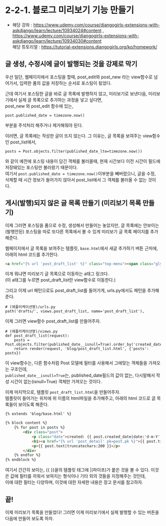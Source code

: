 # 2-2-1. 블로그 미리보기 기능 만들기
- 해당 강좌 : https://www.udemy.com/course/djangogirls-extensions-with-askdjango/learn/lecture/10934024#content , https://www.udemy.com/course/djangogirls-extensions-with-askdjango/learn/lecture/10934030#content  
해당 튜토리얼 : https://tutorial-extensions.djangogirls.org/ko/homework/

## 글 생성, 수정시에 글이 발행되는 것을 강제로 막기

우선 일단, 웹페이지에서 포스팅을 할때, post_edit와 post_new 라는 view함수로 넘어가서, 입력한 폼의 값을 저장하는 순서로 포스팅이 됬었다.

근데 여기서 포스팅한 글을 바로 글 목록에 발행하지 않고, 미리보기로 보낸다음, 미리보기에서 실제 글 목록으로 추가하는 과정을 넣고 싶다면,  
post_new 와 post_edit 함수에 있는,
```py3
post.published_date = timezone.now()
```
부분을 주석처리 해주거나 제거해줘야 된다.

이러면, 글 목록에는 작성한 글이 뜨지 않는다. 그 이유는, 글 목록을 보여주는 view함수인 post_list에서,
```py3
posts = Post.objects.filter(published_date_lte=timezone.now())
```
와 같이 예전에 포스팅 내용이 담긴 객체를 불러올때, 현재 시간보다 이전 시간이 필드에 저장돼있는 포스팅만 불러왔기 때문이다.  
여기서 ```post.published_date = timezone.now()```이부분을 빼버렸으니, 글을 수정, 삭제할 때 시간 정보가 들어가지 않아서 post_list에서 그 객체를 불러올 수 없는 것이다.

## 게시(발행)되지 않은 글 목록 만들기 (미리보기 목록 만들기)

이제 그러면 포스팅을 폼으로 수정, 생성해서 만들어는 놓았지만, 글 목록에는 안보이는(발행안된) 포스팅을 따로 또다른 목록에서 볼 수 있게 미리보기 글 목록 페이지를 추가해준다.

웹페이지에서 글 목록을 보여주는 템플릿, ```base.html```에서 새글 추가하기 버튼 근처에, 아래의 html 코드를 추가한다. 
```html
<a href="{% url 'post_draft_list' %}" class="top-menu"><span class="glyphicon glyphicon-edit"></span></a>
```
이게 뭐냐면 미리보기 글 목록으로 이동하는 a태그 링크다.  
(이 a태그를 누르면 post_draft_list란 view함수로 이동한다.)

그리고 이제 url 패턴으로도 post_draft_list를 들어가게, urls.py에서도 패턴을 추가해준다.
```py3
# (애플리케이션명)/urls.py
path('drafts/', views.post_draft_list, name='post_draft_list'),
```
이제 그러면 view함수 post_draft_list를 만들어주자.

```py3
# (애플리케이션명)/views.py
def post_draft_list(request):
    posts = Post.objects.filter(published_date__isnull=True).order_by('created_date')
    return render(request, 'blog/post_draft_list.html', {'posts': posts})
```
이 view함수는, 다른 함수처럼 Post 모델에 필터를 사용해서 그에맞는 객체들을 가져오는 구조인데,  
```published_date__isnull=True```는, published_date필드의 값이 없는, 다시말해서 작성 시간이 없는(isnull=True) 객체만 가져오는 것이다.

이제 마지막으로, 템플릿 ```post_draft_list.html```을 만들어주자.  
템플릿이 들어가는 위치에 위 이름의 html파일을 추가해주고, 아래의 html 코드로 글 목록들이 보이도록 해준다.

```html
{% extends 'blog/base.html' %}

{% block content %}
    {% for post in posts %}
        <div class="post">
            <p class="date">created: {{ post.created_date|date:'d-m-Y' }}</p>
            <h1><a href="{% url 'post_detail' pk=post.pk %}">{{ post.title }}</a></h1>
            <p>{{ post.text|truncatechars:200 }}</p>
        </div>
    {% endfor %}
{% endblock %}
```
여기서 간간히 보이는, {{ }}꼴의 템플릿 태그에 |(파이프)가 붙은 것을 볼 수 있다. 이것은 값에 필터를 끼워서 보여지는 형식이나 기타 외의 것들을 지정해주는 것인데,  
이에 대한 필터는 다양하며, 이것에 대한 자세한 내용은 장고 문서를 참고하자. 

## 끝!

이제 미리보기 목록을 만들었다! 그러면 이제 미리보기에서 실제 발행할 수 있는 버튼을 다음에 만들어 보도록 하자.